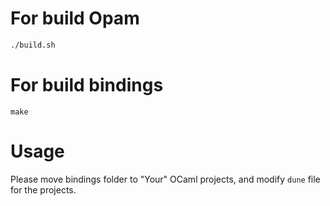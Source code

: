 # For build Opam
```bash
./build.sh
```

# For build bindings
```
make
```

# Usage
Please move bindings folder to "Your" OCaml projects, and modify `dune` file for the projects. 
